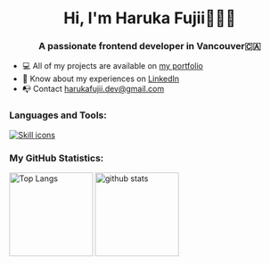 <h1 style="text-align: center;">Hi, I'm Haruka Fujii🙋🏻‍♀️</h1>
<h3 style="text-align: center;">A passionate frontend developer in Vancouver🇨🇦</h3>

<ul>
  <li>💻 All of my projects are available on <a href="#">my portfolio</a></li>
  <li>📄 Know about my experiences on <a href="https://www.linkedin.com/in/hfujii13" target="blank">LinkedIn</a></li>
  <li>📭 Contact <a href="mailto:harukafujii.dev@gmail.com">harukafujii.dev@gmail.com</a></li>
</ul>
<h3>Languages and Tools:</h3>

<a href="https://skillicons.dev">
  <img src="https://skillicons.dev/icons?i=html,css,js,ts,react,next,redux,graphql,nodejs,express,mysql,mongo,firebase,sass,tailwind,git,figma" alt="Skill icons" />
</a>

<h3>My GitHub Statistics:</h3>

<p align="left"> 
  <img alt="Top Langs" height="150px" src="https://github-readme-stats.vercel.app/api?username=harukafujii13&show_icons=true&theme=radical" />
  <img alt="github stats" height="150px" src="https://github-readme-stats.vercel.app/api/top-langs/?username=harukafujii13&layout=compact&theme=omni" />
</p>
